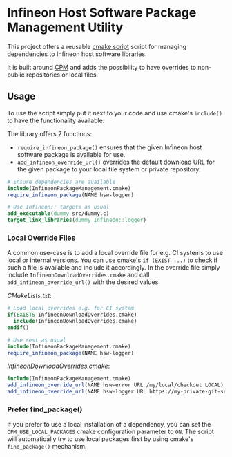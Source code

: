 # Infineon Host Software Package Management Utility

This project offers a reusable [cmake script](InfineonPackageManagement.cmake) script for managing dependencies to Infineon host software libraries.

It is built around [CPM](https://github.com/cpm-cmake/CPM.cmake) and adds the possibility to have overrides to non-public repositories or local files.

## Usage

To use the script simply put it next to your code and use cmake's `include()` to have the functionality available.

The library offers 2 functions:

  * `require_infineon_package()` ensures that the given Infineon host software package is available for use.
  * `add_infineon_override_url()` overrides the default download URL for the given package to your local file system or private repository.

```cmake
# Ensure dependencies are available
include(InfineonPackageManagement.cmake)
require_infineon_package(NAME hsw-logger)

# Use Infineon:: targets as usual
add_executable(dummy src/dummy.c)
target_link_libraries(dummy Infineon::logger)
```

### Local Override Files

A common use-case is to add a local override file for e.g. CI systems to use local or internal versions.
You can use cmake's `if (EXIST ...)` to check if such a file is available and include it accordingly. In the override file simply include `InfineonDownloadOverrides.cmake` and call
`add_infineon_override_url()` with the desired values.

*CMakeLists.txt*:
```cmake
# Load local overrides e.g. for CI system
if(EXISTS InfineonDownloadOverrides.cmake)
  include(InfineonDownloadOverrides.cmake)
endif()

# Use rest as usual
include(InfineonPackageManagement.cmake)
require_infineon_package(NAME hsw-logger)
```

*InfineonDownloadOverrides.cmake*:
```cmake
include(InfineonPackageManagement.cmake)
add_infineon_override_url(NAME hsw-error URL /my/local/checkout LOCAL)
add_infineon_override_url(NAME hsw-logger URL https://my-private-git-server.com/hsw-logger.git)
```

### Prefer find_package()

If you prefer to use a local installation of a dependency, you can set the `CPM_USE_LOCAL_PACKAGES` cmake configuration parameter to `ON`. The script will automatically try to use local packages first by using cmake's `find_package()` mechanism.
